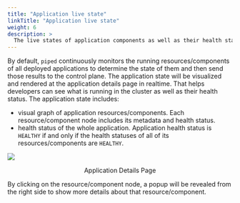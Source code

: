 ```yaml
---
title: "Application live state"
linkTitle: "Application live state"
weight: 6
description: >
  The live states of application components as well as their health status.
---
```


By default, `piped` continuously monitors the running resources/components of all deployed applications to determine the state of them and then send those results to the control plane. The application state will be visualized and rendered at the application details page in realtime. That helps developers can see what is running in the cluster as well as their health status. The application state includes:
- visual graph of application resources/components. Each resource/component node includes its metadata and health status.
- health status of the whole application. Application health status is `HEALTHY` if and only if the health statuses of all of its resources/components are `HEALTHY`.

![](/images/application-details.png)
<p style="text-align: center;">
Application Details Page
</p>

By clicking on the resource/component node, a popup will be revealed from the right side to show more details about that resource/component.
